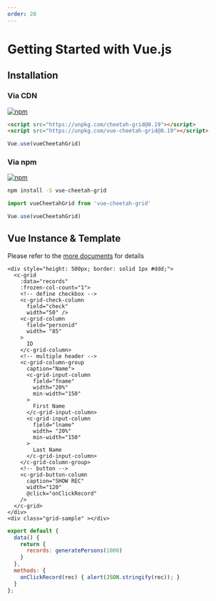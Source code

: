 ```yaml
---
order: 20
---
```


# Getting Started with Vue.js

## Installation

### Via CDN

[![npm](https://img.shields.io/npm/v/vue-cheetah-grid.svg)](https://www.npmjs.com/package/vue-cheetah-grid)

```html
<script src="https://unpkg.com/cheetah-grid@0.19"></script>
<script src="https://unpkg.com/vue-cheetah-grid@0.19"></script>
```

```js
Vue.use(vueCheetahGrid)
```

### Via npm

[![npm](https://img.shields.io/npm/v/vue-cheetah-grid.svg)](https://www.npmjs.com/package/vue-cheetah-grid)

```bash
npm install -S vue-cheetah-grid
```

```js
import vueCheetahGrid from 'vue-cheetah-grid'

Vue.use(vueCheetahGrid)
```

## Vue Instance & Template

Please refer to the [more documents](../api/vue/README.md) for details

<code-preview>

```vue
<div style="height: 500px; border: solid 1px #ddd;">
  <c-grid
    :data="records"
    :frozen-col-count="1">
    <!-- define checkbox -->
    <c-grid-check-column
      field="check"
      width="50" />
    <c-grid-column
      field="personid"
      width= "85"
    >
      ID
    </c-grid-column>
    <!-- multiple header -->
    <c-grid-column-group
      caption="Name">
      <c-grid-input-column
        field="fname"
        width="20%"
        min-width="150"
      >
        First Name
      </c-grid-input-column>
      <c-grid-input-column
        field="lname"
        width= "20%"
        min-width="150"
      >
        Last Name
      </c-grid-input-column>
    </c-grid-column-group>
    <!-- button -->
    <c-grid-button-column
      caption="SHOW REC"
      width="120"
      @click="onClickRecord"
    />
  </c-grid>
</div>
<div class="grid-sample" ></div>
```

```js
export default {
  data() {
    return {
      records: generatePersons(1000)
    }
  },
  methods: {
    onClickRecord(rec) { alert(JSON.stringify(rec)); }
  }
};
```

</code-preview>
